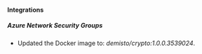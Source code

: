 
#### Integrations

##### Azure Network Security Groups

- Updated the Docker image to: *demisto/crypto:1.0.0.3539024*.

